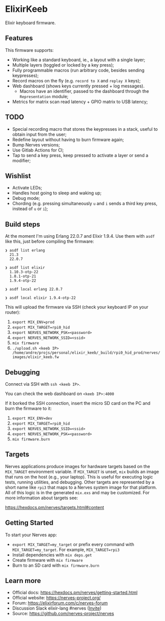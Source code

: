 # ElixirKeeb

Elixir keyboard firmware.

## Features

This firmware supports:

- Working like a standard keyboard, ie., a layout with a single layer;
- Multiple layers (toggled or locked by a key press);
- Fully programmable macros (run arbitrary code, besides sending keypresses);
- Record macros on the fly (e.g. `record to X` and `replay X` keys);
- Web dashboard (shows keys currently pressed + log messages).
    * Macros have an identifier, passed to the dashboard through the `Representation` module;
- Metrics for matrix scan read latency + GPIO matrix to USB latency;

## TODO

- Special recording macro that stores the keypresses in a stack, useful to obtain input from the user;
- Redefine layout without having to burn firmware again;
- Bump Nerves versions;
- Use Gitlab Actions for CI;
- Tap to send a key press, keep pressed to activate a layer or send a modifier;

## Wishlist

- Activate LEDs;
- Handles host going to sleep and waking up;
- Debug mode;
- Chording (e.g. pressing simultaneously `u` and `i` sends a third key press, instead of `u` or `i`);

## Build steps

At the moment I'm using Erlang 22.0.7 and Elixir 1.9.4. Use them with `asdf` like this, just before compiling the firmware:

```
❯ asdf list erlang
  21.3
  22.0.7

❯ asdf list elixir
  1.10.3-otp-22
  1.8.1-otp-21
  1.9.4-otp-22

❯ asdf local erlang 22.0.7

❯ asdf local elixir 1.9.4-otp-22
```

This will upload the firmware via SSH (check your keyboard IP on your router):

1. `export MIX_ENV=prod`
2. `export MIX_TARGET=rpi0_hid`
3. `export NERVES_NETWORK_PSK=<password>`
4. `export NERVES_NETWORK_SSID=<ssid>`
5. `mix firmware`
6. `./upload.sh <keeb IP> /home/andre/projs/personal/elixir_keeb/_build/rpi0_hid_prod/nerves/images/elixir_keeb.fw`

## Debugging

Connect via SSH with `ssh <keeb IP>`.

You can check the web dashboard on `<keeb IP>:4000`

If it borked the SSH connection, insert the micro SD card on the PC and burn the firmware to it:

1. `export MIX_ENV=dev`
2. `export MIX_TARGET=rpi0_hid`
3. `export NERVES_NETWORK_SSID=<ssid>`
4. `export NERVES_NETWORK_PSK=<password>`
5. `mix firmware.burn`

## Targets

Nerves applications produce images for hardware targets based on the
`MIX_TARGET` environment variable. If `MIX_TARGET` is unset, `mix` builds an
image that runs on the host (e.g., your laptop). This is useful for executing
logic tests, running utilities, and debugging. Other targets are represented by
a short name like `rpi3` that maps to a Nerves system image for that platform.
All of this logic is in the generated `mix.exs` and may be customized. For more
information about targets see:

https://hexdocs.pm/nerves/targets.html#content

## Getting Started

To start your Nerves app:
  * `export MIX_TARGET=my_target` or prefix every command with
    `MIX_TARGET=my_target`. For example, `MIX_TARGET=rpi3`
  * Install dependencies with `mix deps.get`
  * Create firmware with `mix firmware`
  * Burn to an SD card with `mix firmware.burn`

## Learn more

  * Official docs: https://hexdocs.pm/nerves/getting-started.html
  * Official website: https://nerves-project.org/
  * Forum: https://elixirforum.com/c/nerves-forum
  * Discussion Slack elixir-lang #nerves ([Invite](https://elixir-slackin.herokuapp.com/))
  * Source: https://github.com/nerves-project/nerves

